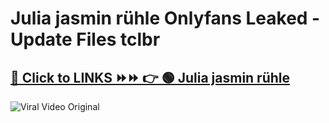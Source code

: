 
 # Julia jasmin rühle Onlyfans Leaked - Update Files tclbr

## <h2><a href="https://clipsfans.com/Julia_jasmin_rühle&ref=git">🔗 Click to LINKS ⏩⏩ 👉 🟢 Julia jasmin rühle </a></h2>

<a href="https://clipsfans.com/Julia_jasmin_rühle&ref=git" rel="nofollow" data-target="animated-image.originalLink"><img src="https://i.ibb.co.com/xMMVF88/686577567.gif" alt="Viral Video Original" style="max-width: 100%; display: inline-block;" data-target="animated-image.originalImage"></a>

